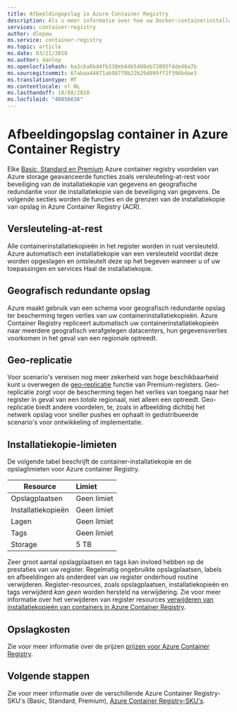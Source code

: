 ```yaml
---
title: Afbeeldingopslag in Azure Container Registry
description: Als u meer informatie over hoe uw Docker-containerinstallatiekopieën worden opgeslagen in Azure Container Registry, met inbegrip van beveiliging, redundantie en capaciteit.
services: container-registry
author: dlepow
ms.service: container-registry
ms.topic: article
ms.date: 03/21/2018
ms.author: danlep
ms.openlocfilehash: ba3c6a6bd4fb330eb64b5408eb72095f4de46a7b
ms.sourcegitcommit: 67abaa44871ab98770b22b29d899ff2f396bdae3
ms.translationtype: MT
ms.contentlocale: nl-NL
ms.lasthandoff: 10/08/2018
ms.locfileid: "48856636"
---
```

# <a name="container-image-storage-in-azure-container-registry"></a>Afbeeldingopslag container in Azure Container Registry

Elke [Basic, Standard en Premium](container-registry-skus.md) Azure container registry voordelen van Azure storage geavanceerde functies zoals versleuteling-at-rest voor beveiliging van de installatiekopie van gegevens en geografische redundantie voor de installatiekopie van de beveiliging van gegevens. De volgende secties worden de functies en de grenzen van de installatiekopie van opslag in Azure Container Registry (ACR).

## <a name="encryption-at-rest"></a>Versleuteling-at-rest

Alle containerinstallatiekopieën in het register worden in rust versleuteld. Azure automatisch een installatiekopie van een versleuteld voordat deze worden opgeslagen en ontsleutelt deze op het begeven wanneer u of uw toepassingen en services Haal de installatiekopie.

## <a name="geo-redundant-storage"></a>Geografisch redundante opslag

Azure maakt gebruik van een schema voor geografisch redundante opslag ter bescherming tegen verlies van uw containerinstallatiekopieën. Azure Container Registry repliceert automatisch uw containerinstallatiekopieën naar meerdere geografisch verafgelegen datacenters, hun gegevensverlies voorkomen in het geval van een regionale optreedt.

## <a name="geo-replication"></a>Geo-replicatie

Voor scenario's vereisen nog meer zekerheid van hoge beschikbaarheid kunt u overwegen de [geo-replicatie](container-registry-geo-replication.md) functie van Premium-registers. Geo-replicatie zorgt voor de bescherming tegen het verlies van toegang naar het register in geval van een *totale* regionaal, niet alleen een optreedt. Geo-replicatie biedt andere voordelen, te, zoals in afbeelding dichtbij het netwerk opslag voor sneller pushes en ophaalt in gedistribueerde scenario's voor ontwikkeling of implementatie.

## <a name="image-limits"></a>Installatiekopie-limieten

De volgende tabel beschrijft de container-installatiekopie en de opslaglimieten voor Azure container Registry.

| Resource | Limiet |
| -------- | :---- |
| Opslagplaatsen | Geen limiet |
| Installatiekopieën | Geen limiet |
| Lagen | Geen limiet |
| Tags | Geen limiet|
| Storage | 5 TB |

Zeer groot aantal opslagplaatsen en tags kan invloed hebben op de prestaties van uw register. Regelmatig ongebruikte opslagplaatsen, labels en afbeeldingen als onderdeel van uw register onderhoud routine verwijderen. Register-resources, zoals opslagplaatsen, installatiekopieën en tags verwijderd *kan geen* worden hersteld na verwijdering. Zie voor meer informatie over het verwijderen van register resources [verwijderen van installatiekopieën van containers in Azure Container Registry](container-registry-delete.md).

## <a name="storage-cost"></a>Opslagkosten

Zie voor meer informatie over de prijzen [prijzen voor Azure Container Registry][pricing].

## <a name="next-steps"></a>Volgende stappen

Zie voor meer informatie over de verschillende Azure Container Registry-SKU's (Basic, Standard, Premium), [Azure Container Registry-SKU's](container-registry-skus.md).

<!-- IMAGES -->

<!-- LINKS - External -->
[portal]: https://portal.azure.com
[pricing]: http://aka.ms/acr/pricing

<!-- LINKS - Internal -->
